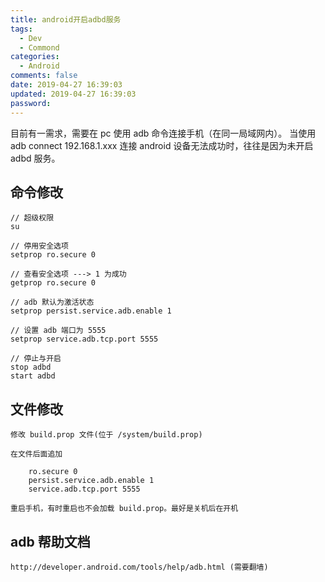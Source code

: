 ```yaml
---
title: android开启adbd服务
tags:
  - Dev
  - Commond
categories:
  - Android
comments: false
date: 2019-04-27 16:39:03
updated: 2019-04-27 16:39:03
password:
---
```


目前有一需求，需要在 pc 使用 adb 命令连接手机（在同一局域网内）。
当使用 adb connect 192.168.1.xxx 连接 android 设备无法成功时，往往是因为未开启 adbd 服务。

<!-- more -->

## 命令修改

	// 超级权限 
	su

	// 停用安全选项
	setprop ro.secure 0
	
	// 查看安全选项 ---> 1 为成功
	getprop ro.secure 0
	
	// adb 默认为激活状态
	setprop persist.service.adb.enable 1
	
	// 设置 adb 端口为 5555
	setprop service.adb.tcp.port 5555
	
	// 停止与开启
	stop adbd
	start adbd
	
## 文件修改

	修改 build.prop 文件(位于 /system/build.prop)
	
	在文件后面追加
	
		ro.secure 0
		persist.service.adb.enable 1	
		service.adb.tcp.port 5555
		
	重启手机，有时重启也不会加载 build.prop。最好是关机后在开机
	

## adb 帮助文档
	http://developer.android.com/tools/help/adb.html (需要翻墙)